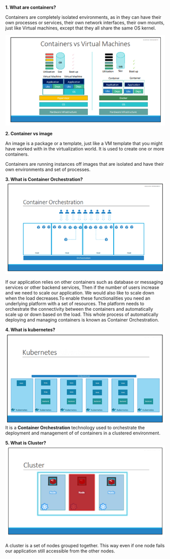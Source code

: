 **1. What are containers?**
	<p>Containers are completely isolated environments, as in they
	can have their own processes or services, their own network interfaces, 	their own mounts, just like Virtual machines, except that they all share 		the same OS kernel.</p>
<img src="./_resources/virtual%20machines_vs_containers.png"  alt="virtual machines_vs_containers" />

**2. Container vs image**
	<p>An image is a package or a template, just like a VM template that you might have worked with in the virtualization world. It is used to create one or more containers.</p>
<p>Containers are running instances off images that are isolated and have their own environments and set of processes.</p>
	
**3. What is Container Orchestration?**
<img src="./_resources/Container%20Orchestration.png"  alt="Container Orchestration"/>
	<p>If our application relies on other containers such as database or messaging services or other backend services, Then if the number of users increase and we need to scale our application. We would also like to scale down when the load decreases.To enable these functionalities you need an underlying platform with a set of resources. The platform needs to orchestrate the connectivity between the containers and automatically scale up or down based on the load. This whole process of automatically deploying and managing containers is known as Container Orchestration.</p>

**4. What is kubernetes?**
<img src="./_resources/kubernetes.png"  alt="kubernetes"/>
	It is a **Container Orchestration** technology used to orchestrate the 		deployment and management of of containers in a clustered environment.
	
**5. What is Cluster?**
<img src="./_resources/cluster.png"  alt="Cluster"/>
<p>A cluster is a set of nodes grouped together. This way even if one node fails our application still accessible from the other nodes.</p>

